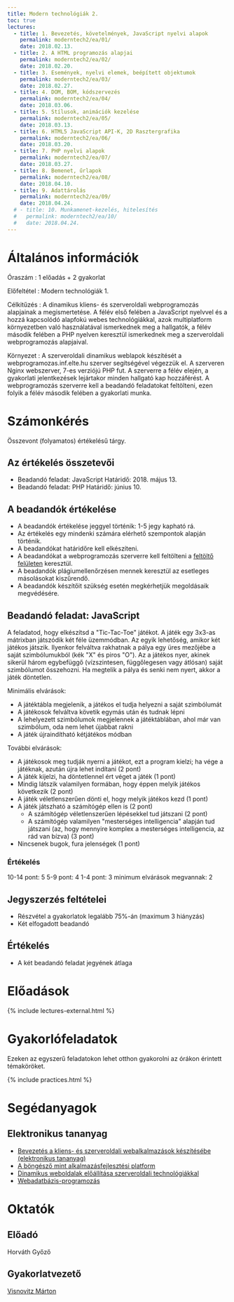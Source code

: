 ```yaml
---
title: Modern technológiák 2.
toc: true
lectures:
  - title: 1. Bevezetés, követelmények, JavaScript nyelvi alapok
    permalink: moderntech2/ea/01/
    date: 2018.02.13.
  - title: 2. A HTML programozás alapjai
    permalink: moderntech2/ea/02/
    date: 2018.02.20.
  - title: 3. Események, nyelvi elemek, beépített objektumok
    permalink: moderntech2/ea/03/
    date: 2018.02.27.
  - title: 4. DOM, BOM, kódszervezés
    permalink: moderntech2/ea/04/
    date: 2018.03.06.
  - title: 5. Stílusok, animációk kezelése
    permalink: moderntech2/ea/05/
    date: 2018.03.13.
  - title: 6. HTML5 JavaScript API-K, 2D Rasztergrafika
    permalink: moderntech2/ea/06/
    date: 2018.03.20.
  - title: 7. PHP nyelvi alapok
    permalink: moderntech2/ea/07/
    date: 2018.03.27.
  - title: 8. Bemenet, űrlapok
    permalink: moderntech2/ea/08/
    date: 2018.04.10.
  - title: 9. Adattárolás
    permalink: moderntech2/ea/09/
    date: 2018.04.24.
  # - title: 10. Munkamenet-kezelés, hitelesítés
  #   permalink: moderntech2/ea/10/
  #   date: 2018.04.24.
---
```


# Általános információk

Óraszám
: 1 előadás + 2 gyakorlat

Előfeltétel
: Modern technológiák 1.

Célkitűzés
: A dinamikus kliens- és szerveroldali webprogramozás alapjainak a megismertetése. A félév első felében a JavaScript nyelvvel és a hozzá kapcsolódó alapfokú webes technológiákkal, azok multiplatform környezetben való használatával ismerkednek meg a hallgatók, a félév második felében a PHP nyelven keresztül ismerkednek meg a szerveroldali webprogramozás alapjaival.

Környezet
: A szerveroldali dinamikus weblapok készítését a webprogramozas.inf.elte.hu szerver segítségével végezzük el. A szerveren Nginx webszerver, 7-es verziójú PHP fut. A szerverre a félév elején, a gyakorlati jelentkezések lejártakor minden hallgató kap hozzáférést. A webprogramozás szerverre kell a beadandó feladatokat feltölteni, ezen folyik a félév második felében a gyakorlati munka.

# Számonkérés

Összevont (folyamatos) értékelésű tárgy.

## Az értékelés összetevői

* Beadandó feladat: JavaScript
    Határidő: 2018. május 13.
* Beadandó feladat: PHP
    Határidő: június 10.

## A beadandók értékelése

* A beadandók értékelése jeggyel történik: 1-5 jegy kapható rá.
* Az értékelés egy mindenki számára elérhető szempontok alapján történik.
* A beadandókat határidőre kell elkészíteni.
* A beadandókat a webprogramozás szerverre kell feltölteni a [feltöltő felületen](http://webprogramozas.inf.elte.hu/ebr) keresztül.
* A beadandók plágiumellenőrzésen mennek keresztül az esetleges másolásokat kiszűrendő.
* A beadandók készítőit szükség esetén megkérhetjük megoldásaik megvédésére.

## Beadandó feladat: JavaScript

A feladatod, hogy elkészítsd a "Tic-Tac-Toe" játékot. A játék egy 3x3-as mátrixban játszódik két féle üzemmódban.
Az egyik lehetőség, amikor két játékos játszik. Ilyenkor felváltva rakhatnak a pálya egy üres mezőjébe a saját szimbólumukból (kék "X" és piros "O").
Az a játékos nyer, akinek sikerül három egybefüggő (vízszintesen, függőlegesen vagy átlósan) saját szimbólumot összehozni.
Ha megtelik a pálya és senki nem nyert, akkor a játék döntetlen.

Minimális elvárások:

* A játéktábla megjelenik, a játékos el tudja helyezni a saját szimbólumát
* A játékosok felváltva követik egymás után és tudnak lépni
* A lehelyezett szimbólumok megjelennek a játéktáblában, ahol már van szimbólum, oda nem lehet újabbat rakni
* A játék újraindítható kétjátékos módban

További elvárások:

* A játékosok meg tudják nyerni a játékot, ezt a program kielzi; ha vége a játéknak, azután újra lehet indítani (2 pont)
* A játék kijelzi, ha döntetlennel ért véget a játék (1 pont)
* Mindig látszik valamilyen formában, hogy éppen melyik játékos következik (2 pont)
* A játék véletlenszerűen dönti el, hogy melyik játékos kezd (1 pont)
* A játék játszható a számítógép ellen is (2 pont)
  - A számítógép véletlenszerűen lépésekkel tud játszani (2 pont)
  - A számítógép valamilyen "mesterséges intelligencia" alapján tud játszani (az, hogy mennyire komplex a mesterséges intelligencia, az rád van bízva) (3 pont)
* Nincsenek bugok, fura jelenségek (1 pont)

### Értékelés

10-14 pont: 5
5-9 pont: 4
1-4 pont: 3
minimum elvárások megvannak: 2

## Jegyszerzés feltételei

* Részvétel a gyakorlatok legalább 75%-án (maximum 3 hiányzás)
* Két elfogadott beadandó

## Értékelés

* A két beadandó feladat jegyének átlaga

# Előadások

{% include lectures-external.html %}

# Gyakorlófeladatok

Ezeken az egyszerű feladatokon lehet otthon gyakorolni az órákon érintett témaköröket.

{% include practices.html %}

# Segédanyagok

## Elektronikus tananyag

* [Bevezetés a kliens- és szerveroldali webalkalmazások készítésébe (elektronikus tananyag)](http://webprogramozas.inf.elte.hu/tananyag/wf2/index.html)
* [A böngésző mint alkalmazásfejlesztési platform](http://webprogramozas.inf.elte.hu/tananyag/kliens)
* [Dinamikus weboldalak előállítása szerveroldali technológiákkal](http://webprogramozas.inf.elte.hu/tananyag/szerver)
* [Webadatbázis-programozás](http://ade.web.elte.hu/wabp)

# Oktatók

## Előadó

Horváth Győző

## Gyakorlatvezető

[Visnovitz Márton](https://github.com/vimtaai/elte/tree/master/2017-18-2)
